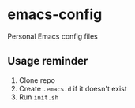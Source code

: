 # emacs-config
Personal Emacs config files

## Usage reminder
1. Clone repo
2. Create `.emacs.d` if it doesn't exist
3. Run `init.sh`
